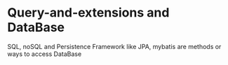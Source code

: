 # Query-and-extensions and DataBase
SQL, noSQL and Persistence Framework like JPA, mybatis are methods or ways to access DataBase